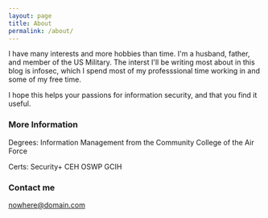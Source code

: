 ```yaml
---
layout: page
title: About
permalink: /about/
---
```


I have many interests and more hobbies than time. I'm a husband, father, and member of the US Military.
The interst I'll be writing most about in this blog is infosec, which I spend most of my professsional time working in and some of my free time.

I hope this helps your passions for information security, and that you find it useful.
### More Information

Degrees:
Information Management from the Community College of the Air Force

Certs:
Security+
CEH
OSWP
GCIH

### Contact me

[nowhere@domain.com](mailto:nowhere@domain.com)
